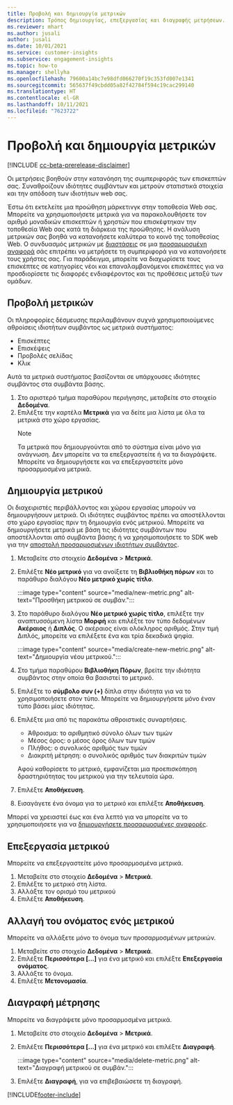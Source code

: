 ```yaml
---
title: Προβολή και δημιουργία μετρικών
description: Τρόπος δημιουργίας, επεξεργασίας και διαγραφής μετρήσεων.
ms.reviewer: mhart
ms.author: jusali
author: jusali
ms.date: 10/01/2021
ms.service: customer-insights
ms.subservice: engagement-insights
ms.topic: how-to
ms.manager: shellyha
ms.openlocfilehash: 79600a14bc7e98dfd066270f19c353fd007e1341
ms.sourcegitcommit: 565637f49cbdd05a82f42784f594c19cac299140
ms.translationtype: HT
ms.contentlocale: el-GR
ms.lasthandoff: 10/11/2021
ms.locfileid: "7623722"
---
```

# <a name="view-and-create-metrics"></a>Προβολή και δημιουργία μετρικών

[!INCLUDE [cc-beta-prerelease-disclaimer](includes/cc-beta-prerelease-disclaimer.md)]

Οι μετρήσεις βοηθούν στην κατανόηση της συμπεριφοράς των επισκεπτών σας. Συναθροίζουν ιδιότητες συμβάντων και μετρούν στατιστικά στοιχεία και την απόδοση των ιδιοτήτων web σας.  

Έστω ότι εκτελείτε μια προώθηση μάρκετινγκ στην τοποθεσία Web σας. Μπορείτε να χρησιμοποιήσετε μετρικά για να παρακολουθήσετε τον αριθμό μοναδικών επισκεπτών ή χρηστών που επισκέφτηκαν την τοποθεσία Web σας κατά τη διάρκεια της προώθησης. Η ανάλυση μετρικών σας βοηθά να κατανοήσετε καλύτερα το κοινό της τοποθεσίας Web. Ο συνδυασμός μετρικών με [διαστάσεις](dimensions.md) σε μια [προσαρμοσμένη αναφορά](custom-reports.md) σάς επιτρέπει να μετρήσετε τη συμπεριφορά για να κατανοήσετε τους χρήστες σας. Για παράδειγμα, μπορείτε να διαχωρίσετε τους επισκέπτες σε κατηγορίες νέοι και επαναλαμβανόμενοι επισκέπτες για να προσδιορίσετε τις διαφορές ενδιαφέροντος και τις προθέσεις μεταξύ των ομάδων.

## <a name="view-metrics"></a>Προβολή μετρικών

Οι πληροφορίες δέσμευσης περιλαμβάνουν συχνά χρησιμοποιούμενες αθροίσεις ιδιοτήτων συμβάντος ως μετρικά συστήματος: 

- Επισκέπτες
- Επισκέψεις
- Προβολές σελίδας
- Κλικ

Αυτά τα μετρικά συστήματος βασίζονται σε υπάρχουσες ιδιότητες συμβάντος στα συμβάντα βάσης.

1. Στο αριστερό τμήμα παραθύρου περιήγησης, μεταβείτε στο στοιχείο **Δεδομένα**. 
1. Επιλέξτε την καρτέλα **Μετρικά** για να δείτε μια λίστα με όλα τα μετρικά στο χώρο εργασίας. 
   > [!NOTE]
   > Τα μετρικά που δημιουργούνται από το σύστημα είναι μόνο για ανάγνωση. Δεν μπορείτε να τα επεξεργαστείτε ή να τα διαγράψετε. Μπορείτε να δημιουργήσετε και να επεξεργαστείτε μόνο προσαρμοσμένα μετρικά.

## <a name="create-a-metric"></a>Δημιουργία μετρικού

Οι διαχειριστές περιβάλλοντος και χώρου εργασίας μπορούν να δημιουργήσουν μετρικά. Οι ιδιότητες συμβάντος πρέπει να αποστέλλονται στο χώρο εργασίας πριν τη δημιουργία ενός μετρικού. Μπορείτε να δημιουργήσετε μετρικά με βάση τις ιδιότητες συμβάντων που αποστέλλονται από συμβάντα βάσης ή να χρησιμοποιήσετε το SDK web για την [αποστολή προσαρμοσμένων ιδιοτήτων συμβάντος](advanced-SDK-implementation.md).

1. Μεταβείτε στο στοιχείο **Δεδομένα** > **Μετρικά**.
1. Επιλέξτε **Νέο μετρικό** για να ανοίξετε τη **Βιβλιοθήκη πόρων** και το παράθυρο διαλόγου **Νέο μετρικό χωρίς τίτλο**.

   :::image type="content" source="media/new-metric.png" alt-text="Προσθήκη μετρικού σε συμβάν.":::

1. Στο παράθυρο διαλόγου **Νέο μετρικό χωρίς τίτλο**, επιλέξτε την αναπτυσσόμενη λίστα **Μορφή** και επιλέξτε τον τύπο δεδομένων **Ακέραιος** ή **Διπλός**. Ο ακέραιος είναι ολόκληρος αριθμός. Στην τιμή Διπλός, μπορείτε να επιλέξετε ένα και τρία δεκαδικά ψηφία.

   :::image type="content" source="media/create-new-metric.png" alt-text="Δημιουργία νέου μετρικού.":::
   
5. Στο τμήμα παραθύρου **Βιβλιοθήκη Πόρων**, βρείτε την ιδιότητα συμβάντος στην οποία θα βασιστεί το μετρικό.
6. Επιλέξτε το **σύμβολο συν (+)** δίπλα στην ιδιότητα για να το χρησιμοποιήσετε στον τύπο. Μπορείτε να δημιουργήσετε μόνο έναν τύπο βάσει μίας ιδιότητας. 
7. Επιλέξτε μια από τις παρακάτω αθροιστικές συναρτήσεις. 

   - Άθροισμα: το αριθμητικό σύνολο όλων των τιμών 
   - Μέσος όρος: ο μέσος όρος όλων των τιμών
   - Πλήθος: ο συνολικός αριθμός των τιμών
   - Διακριτή μέτρηση: ο συνολικός αριθμός των διακριτών τιμών

   Αφού καθορίσετε το μετρικό, εμφανίζεται μια προεπισκόπηση δραστηριότητας του μετρικού για την τελευταία ώρα.

1. Επιλέξτε **Αποθήκευση**. 
1. Εισαγάγετε ένα όνομα για το μετρικό και επιλέξτε **Αποθήκευση**.

Μπορεί να χρειαστεί έως και ένα λεπτό για να μπορείτε να το χρησιμοποιήσετε για να [δημιουργήσετε προσαρμοσμένες αναφορές](custom-reports.md).

## <a name="edit-a-metric"></a>Επεξεργασία μετρικού

Μπορείτε να επεξεργαστείτε μόνο προσαρμοσμένα μετρικά.

1. Μεταβείτε στο στοιχείο **Δεδομένα** > **Μετρικά**.
1. Επιλέξτε το μετρικό στη λίστα.
1. Αλλάξτε τον ορισμό του μετρικού
1. Επιλέξτε **Αποθήκευση**.

## <a name="change-the-name-of-a-metric"></a>Αλλαγή του ονόματος ενός μετρικού

Μπορείτε να αλλάξετε μόνο το όνομα των προσαρμοσμένων μετρικών.

1. Μεταβείτε στο στοιχείο **Δεδομένα** > **Μετρικά**.
1. Επιλέξτε **Περισσότερα [...]** για ένα μετρικό και επιλέξτε **Επεξεργασία ονόματος**.
1. Αλλάξτε το όνομα. 
1. Επιλέξτε **Μετονομασία**.

## <a name="delete-a-metric"></a>Διαγραφή μέτρησης

Μπορείτε να διαγράψετε μόνο προσαρμοσμένα μετρικά.

1. Μεταβείτε στο στοιχείο **Δεδομένα** > **Μετρικά**.
1. Επιλέξτε **Περισσότερα [...]** για ένα μετρικό και επιλέξτε **Διαγραφή**.

   :::image type="content" source="media/delete-metric.png" alt-text="Διαγραφή μετρικού σε συμβάν.":::

1. Επιλέξτε **Διαγραφή**, για να επιβεβαιώσετε τη διαγραφή.



[!INCLUDE[footer-include](../includes/footer-banner.md)]

